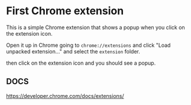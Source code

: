 # First Chrome extension

This is a simple Chrome extension that shows a popup when you click on the extension icon.

Open it up in Chrome going to `chrome://extensions` and click "Load unpacked extension..." and select the `extension` folder.

then click on the extension icon and you should see a popup.

## DOCS

https://developer.chrome.com/docs/extensions/

